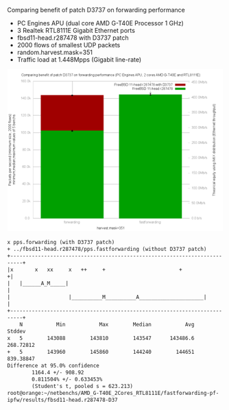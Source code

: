 Comparing benefit of patch D3737 on forwarding performance
  - PC Engines APU (dual core AMD G-T40E Processor 1 GHz)
  - 3 Realtek RTL8111E Gigabit Ethernet ports
  - fbsd11-head.r287478 with D3737 patch
  - 2000 flows of smallest UDP packets
  - random.harvest.mask=351
  - Traffic load at 1.448Mpps (Gigabit line-rate)

![Comparing benefit of patch D3737 on forwarding performance](graph.png)


```
x pps.forwarding (with D3737 patch)
+ ../fbsd11-head.r287478/pps.fastforwarding (without D3737 patch)
+--------------------------------------------------------------------------+
|x       x   xx     x   ++     +                        +                 +|
|   |______A_M_____|                                                       |
|                   |__________M__________A_____________________|          |
+--------------------------------------------------------------------------+
    N           Min           Max        Median           Avg        Stddev
x   5        143088        143810        143547      143486.6     268.72812
+   5        143960        145860        144240        144651     839.38847
Difference at 95.0% confidence
        1164.4 +/- 908.92
        0.811504% +/- 0.633453%
        (Student's t, pooled s = 623.213)
root@orange:~/netbenchs/AMD_G-T40E_2Cores_RTL8111E/fastforwarding-pf-ipfw/results/fbsd11-head.r287478-D37
```

